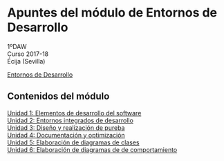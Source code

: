 # Apuntes del módulo de Entornos de Desarrollo

1ºDAW  
Curso 2017-18  
Écija (Sevilla)

[Entornos de Desarrollo](img/Logo.jpg)

## Contenidos del módulo

[Unidad 1: Elementos de desarrollo del software](1.Elementos.md)    
[Unidad 2: Entornos integrados de desarrollo](2.Entornos.md)  
[Unidad 3: Diseño y realización de pureba](3.Pruebas.md)  
[Unidad 4: Documentación y optimización](4.Documentación.md)  
[Unidad 5: Elaboración de diagramas de clases](5.Diagramas.md)  
[Unidad 6: Elaboración de diagramas de de comportamiento](6.Diagrama_Comportamientos.md)  

